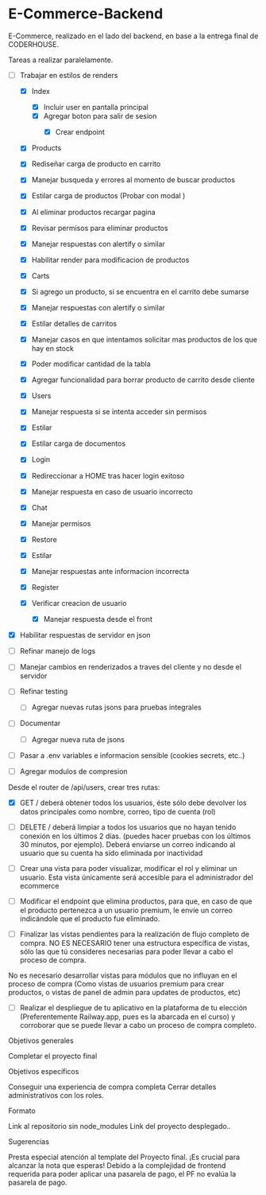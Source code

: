 # E-Commerce-Backend


E-Commerce, realizado en el lado del backend, en base a la entrega final de CODERHOUSE. 


Tareas a realizar paralelamente. 

- [ ] Trabajar en estilos de renders

  - [X] Index
    - [X] Incluir user en pantalla principal
    - [X] Agregar boton para salir de sesion
      - [X] Crear endpoint


  - [X] Products
   - [X] Rediseñar carga de producto en carrito
   - [X] Manejar busqueda y errores al momento de buscar productos
   - [X] Estilar carga de productos (Probar con modal )
   - [X] Al eliminar productos recargar pagina
   - [X] Revisar permisos para eliminar productos
   - [X] Manejar respuestas con alertify o similar
   - [X] Habilitar render para modificacion de productos


  - [X] Carts
   - [X] Si agrego un producto, si se encuentra en el carrito debe sumarse
   - [X] Manejar respuestas con alertify o similar
   - [X] Estilar detalles de carritos
   - [X] Manejar casos en que intentamos solicitar mas productos de los que hay en stock
   - [X] Poder modificar cantidad de la tabla
   - [X] Agregar funcionalidad para borrar producto de carrito  desde cliente


  - [X] Users
   - [X] Manejar respuesta si se intenta acceder sin permisos
   - [X] Estilar
   - [X] Estilar carga de documentos


  - [X] Login
   - [X] Redireccionar a HOME tras hacer login exitoso
   - [X] Manejar respuesta en caso de usuario incorrecto

  - [X] Chat
   - [X] Manejar permisos 

  - [X] Restore
   - [X] Estilar
   - [X] Manejar respuestas ante informacion incorrecta

  - [X] Register
   - [X] Verificar creacion de usuario
       - [X] Manejar respuesta desde el front

- [X] Habilitar respuestas de servidor en json
- [ ] Refinar manejo de logs 
- [ ] Manejar cambios en renderizados a traves del cliente y no desde el servidor
- [ ] Refinar testing
   - [ ] Agregar nuevas rutas jsons para pruebas integrales
- [ ] Documentar 
   - [ ] Agregar nueva ruta de jsons
- [ ] Pasar a .env variables e informacion sensible (cookies secrets, etc..)
- [ ] Agregar modulos de compresion

Desde el router de /api/users, crear tres rutas:


- [X] GET  /  deberá obtener todos los usuarios, éste sólo debe devolver los datos principales como nombre, correo, tipo de cuenta (rol)

- [ ] DELETE / deberá limpiar a todos los usuarios que no hayan tenido conexión en los últimos 2 días. (puedes hacer pruebas con los últimos 30 minutos, por ejemplo). Deberá enviarse un correo indicando al usuario que su cuenta ha sido eliminada por inactividad

- [ ] Crear una vista para poder visualizar, modificar el rol y eliminar un usuario. Esta vista únicamente será accesible para el administrador del ecommerce



- [ ] Modificar el endpoint que elimina productos, para que, en caso de que el producto pertenezca a un usuario premium, le envíe un correo indicándole que el producto fue eliminado.

- [ ] Finalizar las vistas pendientes para la realización de flujo completo de compra. NO ES NECESARIO tener una estructura específica de vistas, sólo las que tú consideres necesarias para poder llevar a cabo el proceso de compra.

No es necesario desarrollar vistas para módulos que no influyan en el proceso de compra (Como vistas de usuarios premium para crear productos, o vistas de panel de admin para updates de productos, etc)


- [ ] Realizar el despliegue de tu aplicativo en la plataforma de tu elección (Preferentemente Railway.app, pues es la abarcada en el curso) y corroborar que se puede llevar a cabo un proceso de compra completo.


Objetivos generales

Completar el proyecto final 

Objetivos específicos

Conseguir una experiencia de compra completa
Cerrar detalles administrativos con los roles.

Formato

Link al repositorio sin node_modules
Link del proyecto desplegado..

Sugerencias

Presta especial atención al template del Proyecto final. ¡Es crucial para alcanzar la nota que esperas!
Debido a la complejidad de frontend requerida para poder aplicar una pasarela de pago, el PF no evalúa la pasarela de pago.

